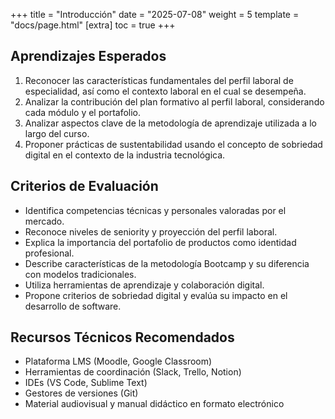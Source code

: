 +++
title = "Introducción"
date = "2025-07-08"
weight = 5
template = "docs/page.html"
[extra]
toc = true
+++

## Aprendizajes Esperados

1. Reconocer las características fundamentales del perfil laboral de especialidad, así como el contexto laboral en el cual se desempeña.
2. Analizar la contribución del plan formativo al perfil laboral, considerando cada módulo y el portafolio.
3. Analizar aspectos clave de la metodología de aprendizaje utilizada a lo largo del curso.
4. Proponer prácticas de sustentabilidad usando el concepto de sobriedad digital en el contexto de la industria tecnológica.

## Criterios de Evaluación

- Identifica competencias técnicas y personales valoradas por el mercado.
- Reconoce niveles de seniority y proyección del perfil laboral.
- Explica la importancia del portafolio de productos como identidad profesional.
- Describe características de la metodología Bootcamp y su diferencia con modelos tradicionales.
- Utiliza herramientas de aprendizaje y colaboración digital.
- Propone criterios de sobriedad digital y evalúa su impacto en el desarrollo de software.

## Recursos Técnicos Recomendados

- Plataforma LMS (Moodle, Google Classroom)
- Herramientas de coordinación (Slack, Trello, Notion)
- IDEs (VS Code, Sublime Text)
- Gestores de versiones (Git)
- Material audiovisual y manual didáctico en formato electrónico
